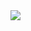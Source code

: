 <div>
</a>
 <a href="https://discord.gg/PWyRX5zwWv" target="_blank"><img src="https://img.shields.io/badge/Discord-7289DA?style=for-the-badge&logo=discord&logoColor=white" target="_blank"></a> 

</div>
